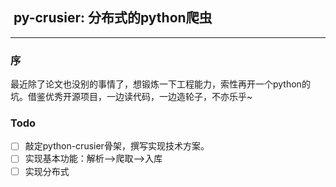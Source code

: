 ##  **py-crusier**: 分布式的python爬虫



---

### 序

最近除了论文也没别的事情了，想锻炼一下工程能力，索性再开一个python的坑。借鉴优秀开源项目，一边读代码，一边造轮子，不亦乐乎~


### Todo

- [ ] 敲定python-crusier骨架，撰写实现技术方案。
- [ ] 实现基本功能：解析-->爬取-->入库
- [ ] 实现分布式
